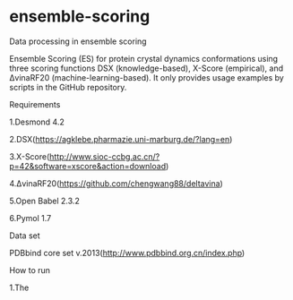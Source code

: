 # ensemble-scoring
Data processing in ensemble scoring

Ensemble Scoring (ES) for protein crystal dynamics conformations using three scoring functions DSX (knowledge-based), X-Score (empirical), and ΔvinaRF20 (machine-learning-based). It only provides usage examples by scripts in the GitHub repository.


Requirements

1.Desmond 4.2

2.DSX(https://agklebe.pharmazie.uni-marburg.de/?lang=en)

3.X-Score(http://www.sioc-ccbg.ac.cn/?p=42&software=xscore&action=download)

4.ΔvinaRF20(https://github.com/chengwang88/deltavina)

5.Open Babel 2.3.2

6.Pymol 1.7


Data set

PDBbind core set v.2013(http://www.pdbbind.org.cn/index.php)


How to run

1.The 
